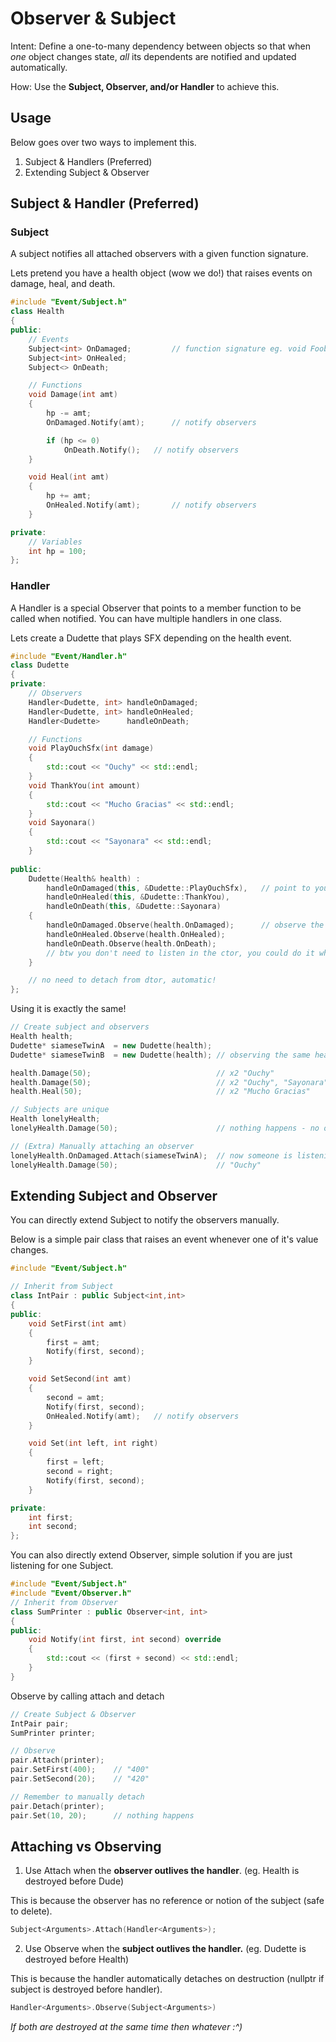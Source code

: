 # Observer & Subject 
Intent: Define a one-to-many dependency between objects so that when *one* object changes state, *all* its dependents are notified and updated automatically. 

How: Use the **Subject, Observer, and/or Handler** to achieve this. 

## Usage
Below goes over two ways to implement this.
1. Subject & Handlers (Preferred)
2. Extending Subject & Observer

## Subject & Handler (Preferred)
### Subject
A subject notifies all attached observers with a given function signature.

Lets pretend you have a health object (wow we do!) that raises events on damage, heal, and death. 
```c++
#include "Event/Subject.h"
class Health
{
public:
	// Events 
	Subject<int> OnDamaged; 		// function signature eg. void Foobar(int value);
	Subject<int> OnHealed;
	Subject<> OnDeath;

	// Functions 
	void Damage(int amt)
	{
		hp -= amt;
		OnDamaged.Notify(amt);		// notify observers

		if (hp <= 0)
			OnDeath.Notify();	// notify observers
	}

	void Heal(int amt)
	{
		hp += amt;
		OnHealed.Notify(amt);		// notify observers
	}

private:
	// Variables
	int hp = 100;
};
```

### Handler
A Handler is a special Observer that points to a member function to be called when notified. You can have multiple handlers in one class.

Lets create a Dudette that plays SFX depending on the health event. 
```c++
#include "Event/Handler.h"
class Dudette
{
private:
	// Observers
	Handler<Dudette, int> handleOnDamaged;
	Handler<Dudette, int> handleOnHealed;
	Handler<Dudette>      handleOnDeath;

	// Functions
	void PlayOuchSfx(int damage)
	{
		std::cout << "Ouchy" << std::endl;
	}
	void ThankYou(int amount)
	{
		std::cout << "Mucho Gracias" << std::endl;
	}
	void Sayonara()
	{
		std::cout << "Sayonara" << std::endl;
	}
	
public:
	Dudette(Health& health) : 
		handleOnDamaged(this, &Dudette::PlayOuchSfx),   // point to your desired function
		handleOnHealed(this, &Dudette::ThankYou),
		handleOnDeath(this, &Dudette::Sayonara)
	{
		handleOnDamaged.Observe(health.OnDamaged);      // observe the subject 
		handleOnHealed.Observe(health.OnHealed);
		handleOnDeath.Observe(health.OnDeath);
		// btw you don't need to listen in the ctor, you could do it whenever
	}

	// no need to detach from dtor, automatic!
};
```
Using it is exactly the same!
```c++
// Create subject and observers
Health health;
Dudette* siameseTwinA  = new Dudette(health);
Dudette* siameseTwinB  = new Dudette(health); // observing the same health

health.Damage(50);                            // x2 "Ouchy"
health.Damage(50);                            // x2 "Ouchy", "Sayonara"
health.Heal(50);                              // x2 "Mucho Gracias"

// Subjects are unique
Health lonelyHealth;
lonelyHealth.Damage(50);                      // nothing happens - no one is listening to this poor guy :(

// (Extra) Manually attaching an observer
lonelyHealth.OnDamaged.Attach(siameseTwinA);  // now someone is listening!
lonelyHealth.Damage(50);                      // "Ouchy"
```

## Extending Subject and Observer
You can directly extend Subject to notify the observers manually. 

Below is a simple pair class that raises an event whenever one of it's value changes.
```c++
#include "Event/Subject.h"

// Inherit from Subject
class IntPair : public Subject<int,int>
{
public:
	void SetFirst(int amt)
	{
		first = amt;
		Notify(first, second);
	}

	void SetSecond(int amt)
	{
		second = amt;
		Notify(first, second);
		OnHealed.Notify(amt);   // notify observers
	}

	void Set(int left, int right)
	{
		first = left;
		second = right;
		Notify(first, second);
	}

private:
	int first;
	int second;
};
```

You can also directly extend Observer, simple solution if you are just listening for one Subject. 

```c++
#include "Event/Subject.h"
#include "Event/Observer.h"
// Inherit from Observer
class SumPrinter : public Observer<int, int>
{
public:
	void Notify(int first, int second) override
	{
		std::cout << (first + second) << std::endl;
	}
}
```

Observe by calling attach and detach

```c++
// Create Subject & Observer
IntPair pair;
SumPrinter printer; 

// Observe
pair.Attach(printer);
pair.SetFirst(400);    // "400"
pair.SetSecond(20);    // "420"

// Remember to manually detach 
pair.Detach(printer);
pair.Set(10, 20);      // nothing happens
```

## Attaching vs Observing
1. Use Attach when the **observer outlives the handler**. (eg. Health is destroyed before Dude)

This is because the observer has no reference or notion of the subject (safe to delete).

```c++
Subject<Arguments>.Attach(Handler<Arguments>);	
```

2. Use Observe when the **subject outlives the handler.** (eg. Dudette is destroyed before Health) 

This is because the handler automatically detaches on destruction (nullptr if subject is destroyed before handler).
```c++
Handler<Arguments>.Observe(Subject<Arguments>)
```

*If both are destroyed at the same time then whatever :^)*